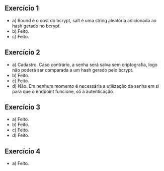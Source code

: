 ## Exercício 1
- a) Round é o cost do bcrypt, salt é uma string aleatória adicionada ao hash gerado no bcrypt.
- b) Feito.
- c) Feito.

## Exercício 2
- a) Cadastro. Caso contrário, a senha será salva sem criptografia, logo não poderá ser comparada a um hash gerado pelo bcrypt.
- b) Feito.
- c) Feito.
- d) Não. Em nenhum momento é necessária a utilização da senha em si para que o endpoint funcione, só a autenticação.

## Exercício 3
- a) Feito.
- b) Feito.
- c) Feito.
- d) Feito.

## Exercício 4

- a) Feito.
